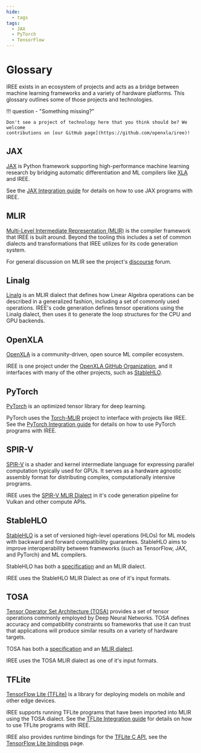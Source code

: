 ```yaml
---
hide:
  - tags
tags:
  - JAX
  - PyTorch
  - TensorFlow
---
```


# Glossary

IREE exists in an ecosystem of projects and acts as a bridge between machine
learning frameworks and a variety of hardware platforms. This glossary outlines
some of those projects and technologies.

!!! question - "Something missing?"

    Don't see a project of technology here that you think should be? We welcome
    contributions on [our GitHub page](https://github.com/openxla/iree)!

## JAX

[JAX](https://github.com/google/jax) is Python framework supporting
high-performance machine learning research by bridging automatic differentiation
and ML compilers like [XLA](https://github.com/openxla/xla) and IREE.

See the
[JAX Integration guide](../guides/ml-frameworks/jax.md) for details on how to
use JAX programs with IREE.

## MLIR

[Multi-Level Intermediate Representation (MLIR)](https://mlir.llvm.org/) is
the compiler framework that IREE is built around. Beyond the tooling
this includes a set of common dialects and transformations that IREE
utilizes for its code generation system.

For general discussion on MLIR see the project's
[discourse](https://discourse.llvm.org/c/mlir/31) forum.

## Linalg

[Linalg](https://mlir.llvm.org/docs/Dialects/Linalg/) is an MLIR dialect
that defines how Linear Algebra operations can be described in a
generalized fashion, including a set of commonly used operations.
IREE's code generation defines tensor operations using the Linalg
dialect, then uses it to generate the loop structures for the CPU and
GPU backends.

## OpenXLA

[OpenXLA](https://github.com/openxla/community) is a community-driven, open
source ML compiler ecosystem.

IREE is one project under the
[OpenXLA GitHub Organization](https://github.com/openxla), and it interfaces
with many of the other projects, such as [StableHLO](#stablehlo).

## PyTorch

[PyTorch](https://pytorch.org/) is an optimized tensor library for deep
learning.

PyTorch uses the [Torch-MLIR](https://github.com/llvm/torch-mlir) project to
interface with projects like IREE. See the
[PyTorch Integration guide](../guides/ml-frameworks/pytorch.md) for details on
how to use PyTorch programs with IREE.

## SPIR-V

[SPIR-V](https://www.khronos.org/spir/) is a shader and kernel intermediate
language for expressing parallel computation typically used for GPUs. It serves
as a hardware agnostic assembly format for distributing complex,
computationally intensive programs.

IREE uses the
[SPIR-V MLIR Dialect](https://mlir.llvm.org/docs/Dialects/SPIR-V/) in it's code
generation pipeline for Vulkan and other compute APIs.

## StableHLO

[StableHLO](https://github.com/openxla/stablehlo) is a set of versioned
high-level operations (HLOs) for ML models with backward and forward
compatibility guarantees. StableHLO aims to improve interoperability between
frameworks (such as TensorFlow, JAX, and PyTorch) and ML compilers.

StableHLO has both a
[specification](https://github.com/openxla/stablehlo/blob/main/docs/spec.md)
and an MLIR dialect.

IREE uses the StableHLO MLIR Dialect as one of it's input formats.

## TOSA

[Tensor Operator Set Architecture (TOSA)](https://www.mlplatform.org/tosa)
provides a set of tensor operations commonly employed by Deep Neural Networks.
TOSA defines accuracy and compatibility constraints so frameworks that use it
can trust that applications will produce similar results on a variety of
hardware targets.

TOSA has both a [specification](https://www.mlplatform.org/tosa/tosa_spec.html)
and an [MLIR dialect](https://mlir.llvm.org/docs/Dialects/TOSA/).

IREE uses the TOSA MLIR dialect as one of it's input formats.

## TFLite

[TensorFlow Lite (TFLite)](https://www.tensorflow.org/lite) is a library
for deploying models on mobile and other edge devices.

IREE supports running TFLite programs that have been imported into MLIR using
the TOSA dialect. See the
[TFLite Integration guide](../guides/ml-frameworks/tflite.md) for details on how
to use TFLite programs with IREE.

IREE also provides runtime bindings for the
[TFLite C API](https://github.com/tensorflow/tensorflow/tree/master/tensorflow/lite/c),
see the [TensorFlow Lite bindings](./bindings/tensorflow-lite.md) page.
